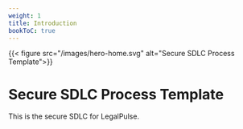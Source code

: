 ```yaml
---
weight: 1
title: Introduction
bookToC: true
---
```


{{< figure src="/images/hero-home.svg" alt="Secure SDLC Process Template">}}
# Secure SDLC Process Template

This is the secure SDLC for LegalPulse.
